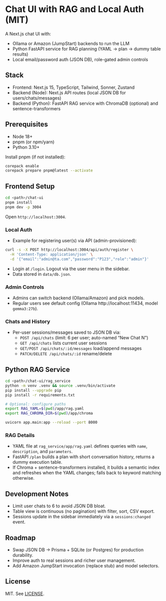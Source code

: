# Chat UI with RAG and Local Auth (MIT)

A Next.js chat UI with:
- Ollama or Amazon (JumpStart) backends to run the LLM
- Python FastAPI service for RAG planning (YAML → plan → dummy table results)
- Local email/password auth (JSON DB), role-gated admin controls

## Stack
- Frontend: Next.js 15, TypeScript, Tailwind, Sonner, Zustand
- Backend (Node): Next.js API routes (local JSON DB for users/chats/messages)
- Backend (Python): FastAPI RAG service with ChromaDB (optional) and sentence-transformers

## Prerequisites
- Node 18+
- pnpm (or npm/yarn)
- Python 3.10+

Install pnpm (if not installed):
```bash
corepack enable
corepack prepare pnpm@latest --activate
```

## Frontend Setup
```bash
cd <path>/chat-ui
pnpm install
pnpm dev -p 3004
```
Open `http://localhost:3004`.

### Local Auth
- Example for registering user(s) via API (admin-provisioned):
```bash
curl -s -X POST http://localhost:3004/api/auth/register \
  -H 'Content-Type: application/json' \
  -d '{"email":"admin@ta.com","password":"P123","role":"admin"}'
```
- Login at `/login`. Logout via the user menu in the sidebar.
- Data stored in `data/db.json`.

### Admin Controls
- Admins can switch backend (Ollama/Amazon) and pick models.
- Regular users see default config (Ollama http://localhost:11434, model `gemma3:27b`).

### Chats and History
- Per-user sessions/messages saved to JSON DB via:
  - `POST /api/chats` (limit: 6 per user; auto-named “New Chat N”)
  - `GET /api/chats` lists current user sessions
  - `GET/POST /api/chats/:id/messages` load/append messages
  - `PATCH/DELETE /api/chats/:id` rename/delete

## Python RAG Service
```bash
cd <path>/chat-ui/rag_service
python -m venv .venv && source .venv/bin/activate
pip install --upgrade pip
pip install -r requirements.txt

# Optional: configure paths
export RAG_YAML=$(pwd)/app/rag.yaml
export RAG_CHROMA_DIR=$(pwd)/app/chroma

uvicorn app.main:app --reload --port 8000
```

### RAG Details
- YAML file at `rag_service/app/rag.yaml` defines queries with `name`, `description`, and `parameters`.
- FastAPI `/plan` builds a plan with short conversation history, returns a dummy execution table.
- If Chroma + sentence-transformers installed, it builds a semantic index and refreshes when the YAML changes; falls back to keyword matching otherwise.

## Development Notes
- Limit user chats to 6 to avoid JSON DB bloat.
- Table view is continuous (no pagination) with filter, sort, CSV export.
- Sessions update in the sidebar immediately via a `sessions:changed` event.

## Roadmap
- Swap JSON DB → Prisma + SQLite (or Postgres) for production durability.
- Improve auth to real sessions and richer user management.
- Add Amazon JumpStart invocation (replace stub) and model selectors.

## License
MIT. See [LICENSE](./LICENSE).
